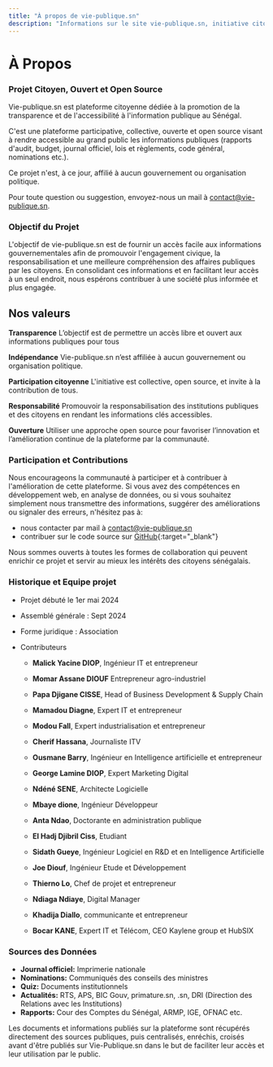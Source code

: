 ```yaml
---
title: "À propos de vie-publique.sn"
description: "Informations sur le site vie-publique.sn, initiative citoyenne dédiée à la promotion de la transparence et de l'accessibilité de l'information publique au Sénégal"
---
```


# À Propos

### Projet Citoyen, Ouvert et Open Source

Vie-publique.sn est plateforme citoyenne dédiée à la promotion de la transparence et de l'accessibilité à l'information publique au Sénégal.

C'est une plateforme participative, collective, ouverte et open source visant à rendre accessible au grand public les informations publiques (rapports d'audit, budget, journal officiel, lois et règlements, code général, nominations etc.).

Ce projet n'est, à ce jour, affilié à aucun gouvernement ou organisation politique.

Pour toute question ou suggestion, envoyez-nous un mail à [contact@vie-publique.sn](mailto:contact@vie-publique.sn).

### Objectif du Projet

L'objectif de vie-publique.sn est de fournir un accès facile aux informations gouvernementales afin de promouvoir l'engagement civique, la responsabilisation et une meilleure compréhension des affaires publiques par les citoyens. En consolidant ces informations et en facilitant leur accès à un seul endroit, nous espérons contribuer à une société plus informée et plus engagée.

## Nos valeurs

**Transparence** L’objectif est de permettre un accès libre et ouvert aux informations publiques pour tous

**Indépendance** Vie-publique.sn n’est affiliée à aucun gouvernement ou organisation politique.

**Participation citoyenne** L'initiative est collective, open source, et invite à la contribution de tous.

**Responsabilité** Promouvoir la responsabilisation des institutions publiques et des citoyens en rendant les informations clés accessibles.

**Ouverture** Utiliser une approche open source pour favoriser l’innovation et l’amélioration continue de la plateforme par la communauté.

### Participation et Contributions

Nous encourageons la communauté à participer et à contribuer à l'amélioration de cette plateforme. Si vous avez des compétences en développement web, en analyse de données, ou si vous souhaitez simplement nous transmettre des informations, suggérer des améliorations ou signaler des erreurs, n'hésitez pas à:

- nous contacter par mail à [contact@vie-publique.sn](mailto:contact@vie-publique.sn)
- contribuer sur le code source sur [GitHub](https://github.com/Code-for-Senegal/vie-publique.sn){:target="\_blank"}

Nous sommes ouverts à toutes les formes de collaboration qui peuvent enrichir ce projet et servir au mieux les intérêts des citoyens sénégalais.

### Historique et Equipe projet

- Projet débuté le 1er mai 2024

- Assemblé générale : Sept 2024

- Forme juridique : Association

- Contributeurs

  - **Malick Yacine DIOP**, Ingénieur IT et entrepreneur

  - **Momar Assane DIOUF** Entrepreneur agro-industriel

  - **Papa Djigane CISSE**, Head of Business Development & Supply Chain

  - **Mamadou Diagne**, Expert IT et entrepreneur

  - **Modou Fall**, Expert industrialisation et entrepreneur

  - **Cherif Hassana**, Journaliste ITV

  - **Ousmane Barry**, Ingénieur en Intelligence artificielle et entrepreneur

  - **George Lamine DIOP**, Expert Marketing Digital

  - **Ndéné SENE**, Architecte Logicielle

  - **Mbaye dione**, Ingénieur Développeur

  - **Anta Ndao**, Doctorante en administration publique

  - **El Hadj Djibril Ciss**, Etudiant

  - **Sidath Gueye**, Ingénieur Logiciel en R&D et en Intelligence Artificielle

  - **Joe Diouf**, Ingénieur Etude et Développement

  - **Thierno Lo**, Chef de projet et entrepreneur

  - **Ndiaga Ndiaye**, Digital Manager

  - **Khadija Diallo**, communicante et entrepreneur

  - **Bocar KANE**, Expert IT et Télécom, CEO Kaylene group et HubSIX

### Sources des Données

- **Journal officiel:** Imprimerie nationale
- **Nominations:** Communiqués des conseils des ministres
- **Quiz:** Documents institutionnels
- **Actualités:** RTS, APS, BIC Gouv, primature.sn, .sn, DRI (Direction des Relations avec les Institutions)
- **Rapports:** Cour des Comptes du Sénégal, ARMP, IGE, OFNAC etc.

Les documents et informations publiés sur la plateforme sont récupérés directement des sources publiques, puis centralisés, enréchis, croisés avant d'être publiés sur Vie-Publique.sn dans le but de faciliter leur accès et leur utilisation par le public.
